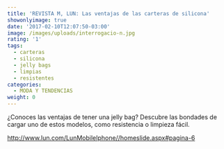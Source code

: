 ```yaml
---
title: 'REVISTA M, LUN: Las ventajas de las carteras de silicona'
showonlyimage: true
date: '2017-02-10T12:07:50-03:00'
image: /images/uploads/interrogacio-n.jpg
rating: '1'
tags:
  - carteras
  - silicona
  - jelly bags
  - limpias
  - resistentes
categories:
  - MODA Y TENDENCIAS
weight: 0
---
```

¿Conoces las ventajas de tener una jelly bag? Descubre las bondades de cargar uno de estos modelos, como resistencia o limpieza fácil. 

http://www.lun.com/LunMobileIphone//homeslide.aspx#pagina-6
